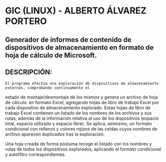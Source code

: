 # GIC (LINUX) - ALBERTO ÁLVAREZ PORTERO

Generador de informes de contenido de dispositivos de almacenamiento en formato de hoja de cálculo de Microsoft.
----------------------------------------------------------------------------------------------------------------

DESCRIPCIÓN:
------------

    El programa efectúa una exploración de dispositivos de almacenamiento externos, comprobando continuamente el
estado de montaje/desmontaje de los mismos y genera un archivo de hoja de cálculo.
en formato Excel, agregando hojas de libro de trabajo Excel por cada dispositivo de almacenamiento explorado.
Estas hojas de libro de trabajo Excel contienen un listado de los nombres de los archivos y sus rutas, además
de la información relativa al uso de los dispositivos (espacio total, espacio utilizado y espacio libre). Se aplica,
asimismo, un formato condicional con rellenos y colores rojizos de las celdas cuyos nombres de archivo aparecen
duplicados tras la exploración. 

Una hoja creada de forma póstuma recoge el listado con los nombres y rutas de todos los dispositivos explorados,
aplicando el formato condicional y autofiltro correspondientes.

